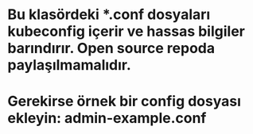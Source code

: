 # Bu klasördeki *.conf dosyaları kubeconfig içerir ve hassas bilgiler barındırır. Open source repoda paylaşılmamalıdır.
# Gerekirse örnek bir config dosyası ekleyin: admin-example.conf

